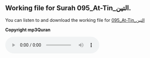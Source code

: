
## Working file for Surah 095_At-Tin_التين.

You can listen to and download the working file for [095_At-Tin_التين](https://server13.mp3quran.net/husr/095.mp3)

**Copyright mp3Quran**

<audio controls src="https://server13.mp3quran.net/husr/095.mp3"></audio>

